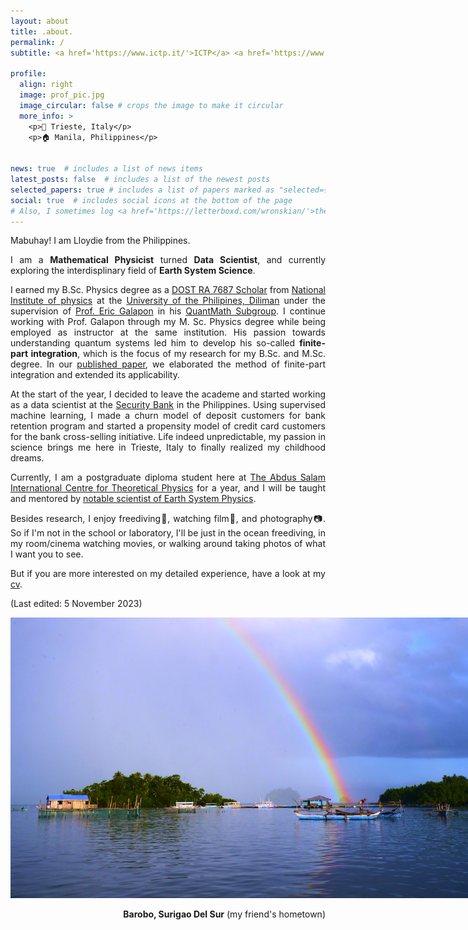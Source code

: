 ```yaml
---
layout: about
title: .about.
permalink: /
subtitle: <a href='https://www.ictp.it/'>ICTP</a> <a href='https://www.ictp.it/esp'>(Earth System Physics)</a> Postgraduate Diploma Student

profile:
  align: right
  image: prof_pic.jpg
  image_circular: false # crops the image to make it circular
  more_info: >
    <p>📍 Trieste, Italy</p>
    <p>🏠 Manila, Philippines</p>
    

news: true  # includes a list of news items
latest_posts: false  # includes a list of the newest posts
selected_papers: true # includes a list of papers marked as "selected={true}"
social: true  # includes social icons at the bottom of the page
# Also, I sometimes log <a href='https://letterboxd.com/wronskian/'>the film I watched</a>. Lastly, as my friend suggested, I'm planning to <a href='https://www.instagram.com/llvftgrp/'>upload here</a> my shots and take a look how I see the world.  
---
```


Mabuhay! I am Lloydie from the Philippines.
<div style="text-align: justify"> 
<p>I am a <strong>Mathematical Physicist</strong> turned <strong>Data Scientist</strong>, and currently exploring the interdisplinary field of <strong>Earth System Science</strong>. 


<p>I earned my B.Sc. Physics degree as a <a href='https://sei.dost.gov.ph/index.php/programs-and-projects/scholarships/undergraduate-scholarships#s-t-undergraduate-scholarships'>DOST RA 7687 Scholar</a> from <a href='http://nip.upd.edu.ph/'>National Institute of physics</a> at the <a href = 'https://upd.edu.ph/'>University of the Philipines, Diliman</a> under the supervision of <a href='http://nip.upd.edu.ph/profiles/eric-a-galapon/'>Prof. Eric Galapon</a> in his <a href= 'https://quant-math.org/wp/'>QuantMath Subgroup</a>. I continue working with Prof. Galapon through my M. Sc. Physics degree while being employed as instructor at the same institution. His passion towards understanding quantum systems led him to develop his so-called <strong>finite-part integration</strong>, which is the focus of my research for my B.Sc. and M.Sc. degree. In our <a href='https://pubs.aip.org/aip/jmp/article-abstract/62/4/043505/235708/Finite-part-integration-in-the-presence-of'>published paper</a>, we elaborated the method of finite-part integration and extended its applicability. 

<p>At the start of the year, I decided to leave the academe and started working as a data scientist at the <a href='https://www.securitybank.com/'>Security Bank</a> in the Philippines. Using supervised machine learning, I made a churn model of deposit customers for bank retention program and started a propensity model of credit card customers for the bank cross-selling initiative. Life indeed unpredictable, my passion in science brings me here in Trieste, Italy to finally realized my childhood dreams. 

<p>Currently, I am a postgraduate diploma student here at <a href='https://www.ictp.it/'>The Abdus Salam International Centre for Theoretical Physics</a> for a year, and I will be taught and mentored by <a href='https://www.ictp.it/esp'>notable scientist of Earth System Physics</a>. 

<p>Besides research, I enjoy freediving🤿, watching film🍿, and photography📷. So if I'm not in the school or laboratory, I'll be just in the ocean freediving, in my room/cinema watching movies, or walking around taking photos of what I want you to see. 

<p>But if you are more interested on my detailed experience, have a look at my <a href='/cv/'>cv</a>.

<p>(Last edited: 5 November 2023)
<p>
<img src="assets/img/225.jpg" alt="Barobo" class="center" style="max-width:800px;">
<div style="text-align: right"> 
<strong>Barobo, Surigao Del Sur</strong> (my friend's hometown)
